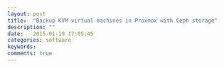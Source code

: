 ```yaml
---
layout: post
title:  "Backup KVM virtual machines in Proxmox with Ceph storage"
description: ""
date:   2015-01-19 17:05:45
categories: software
keywords: 
comments: true
---
```



